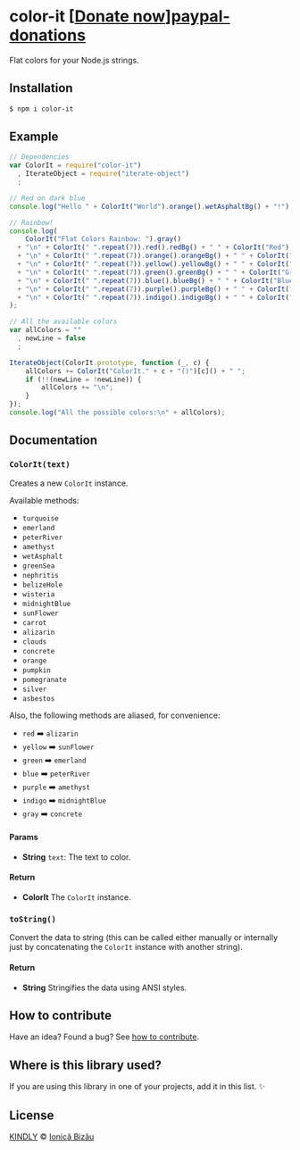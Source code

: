 # color-it [[Donate now][donate-now]][paypal-donations]
Flat colors for your Node.js strings.

## Installation

```sh
$ npm i color-it
```

## Example

```js
// Dependencies
var ColorIt = require("color-it")
  , IterateObject = require("iterate-object")
  ;

// Red on dark blue
console.log("Hello " + ColorIt("World").orange().wetAsphaltBg() + "!");

// Rainbow!
console.log(
    ColorIt("Flat Colors Rainbow: ").gray()
  + "\n" + ColorIt(" ".repeat(7)).red().redBg() + " " + ColorIt("Red").red()
  + "\n" + ColorIt(" ".repeat(7)).orange().orangeBg() + " " + ColorIt("Orange").orange()
  + "\n" + ColorIt(" ".repeat(7)).yellow().yellowBg() + " " + ColorIt("Yellow").yellow()
  + "\n" + ColorIt(" ".repeat(7)).green().greenBg() + " " + ColorIt("Green").green()
  + "\n" + ColorIt(" ".repeat(7)).blue().blueBg() + " " + ColorIt("Blue").blue()
  + "\n" + ColorIt(" ".repeat(7)).purple().purpleBg() + " " + ColorIt("Purple").purple()
  + "\n" + ColorIt(" ".repeat(7)).indigo().indigoBg() + " " + ColorIt("Indigo").indigo()
);

// All the available colors
var allColors = ""
  , newLine = false
  ;

IterateObject(ColorIt.prototype, function (_, c) {
    allColors += ColorIt("ColorIt." + c + "()")[c]() + " ";
    if (!!(newLine = !newLine)) {
        allColors += "\n";
    }
});
console.log("All the possible colors:\n" + allColors);
```

## Documentation

### `ColorIt(text)`
Creates a new `ColorIt` instance.

Available methods:

 - `turquoise`
 - `emerland`
 - `peterRiver`
 - `amethyst`
 - `wetAsphalt`
 - `greenSea`
 - `nephritis`
 - `belizeHole`
 - `wisteria`
 - `midnightBlue`
 - `sunFlower`
 - `carrot`
 - `alizarin`
 - `clouds`
 - `concrete`
 - `orange`
 - `pumpkin`
 - `pomegranate`
 - `silver`
 - `asbestos`

Also, the following methods are aliased, for convenience:

 - `red` :arrow_right: `alizarin`
 - `yellow` :arrow_right: `sunFlower`
 - `green` :arrow_right: `emerland`
 - `blue` :arrow_right: `peterRiver`
 - `purple` :arrow_right: `amethyst`
 - `indigo` :arrow_right: `midnightBlue`
 - `gray` :arrow_right: `concrete`

#### Params
- **String** `text`: The text to color.

#### Return
- **ColorIt** The `ColorIt` instance.

### `toString()`
Convert the data to string (this can be called either manually or internally
just by concatenating the `ColorIt` instance with another string).

#### Return
- **String** Stringifies the data using ANSI styles.

## How to contribute
Have an idea? Found a bug? See [how to contribute][contributing].

## Where is this library used?
If you are using this library in one of your projects, add it in this list. :sparkles:

## License

[KINDLY][license] © [Ionică Bizău][website]

[license]: http://ionicabizau.github.io/kindly-license/?author=Ionic%C4%83%20Biz%C4%83u%20%3Cbizauionica@gmail.com%3E&year=2015
[website]: http://ionicabizau.net
[paypal-donations]: https://www.paypal.com/cgi-bin/webscr?cmd=_s-xclick&hosted_button_id=RVXDDLKKLQRJW
[donate-now]: http://i.imgur.com/6cMbHOC.png

[contributing]: /CONTRIBUTING.md
[docs]: /DOCUMENTATION.md